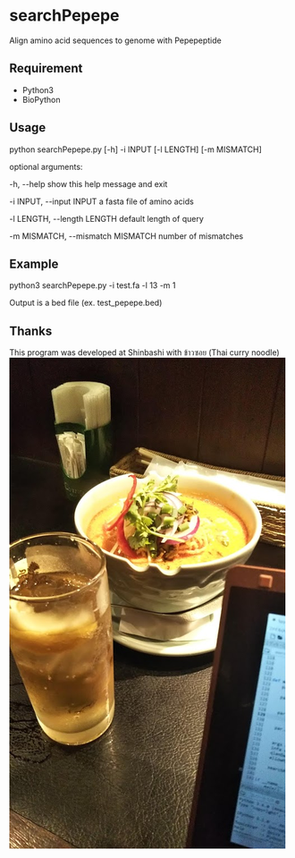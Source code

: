 # searchPepepe
Align amino acid sequences to genome with Pepepeptide

## Requirement
- Python3
- BioPython

## Usage
python searchPepepe.py [-h] -i INPUT [-l LENGTH] [-m MISMATCH]

optional arguments:

-h, --help show this help message and exit

-i INPUT, --input INPUT a fasta file of amino acids

-l LENGTH, --length LENGTH default length of query

-m MISMATCH, --mismatch MISMATCH number of mismatches

## Example
python3 searchPepepe.py -i test.fa -l 13 -m 1

Output is a bed file (ex. test_pepepe.bed)

## Thanks
This program was developed at Shinbashi with ข้าวซอย (Thai curry noodle)
![ข้าวซอย](curry_noodle.JPG)
